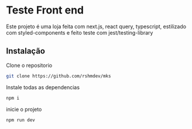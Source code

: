 # Teste Front end

Este projeto é uma loja feita com next.js, react query, typescript, estilizado com styled-components e feito teste com jest/testing-library


## Instalação

Clone o repositorio
```bash
git clone https://github.com/rshmdev/mks
```

Instale todas as dependencias
```bash
npm i
```

inicie o projeto
```bash
npm run dev
```


